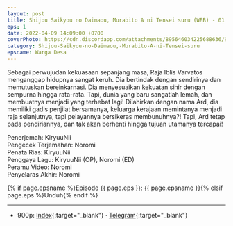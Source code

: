 ```yaml
---
layout: post
title: Shijou Saikyou no Daimaou, Murabito A ni Tensei suru (WEB) - 01
eps: 1
date: 2022-04-09 14:09:00 +0700
coverPhoto: https://cdn.discordapp.com/attachments/895646034225688636/962233742108282962/mpv-shot0064.jpg
category: Shijou-Saikyou-no-Daimaou,-Murabito-A-ni-Tensei-suru
epsname: Warga Desa
---
```


Sebagai perwujudan kekuasaan sepanjang masa, Raja Iblis Varvatos menganggap hidupnya sangat keruh. Dia bertindak dengan sendirinya dan memutuskan bereinkarnasi. Dia menyesuaikan kekuatan sihir dengan sempurna hingga rata-rata. Tapi, dunia yang baru sangatlah lemah, dan membuatnya menjadi yang terhebat lagi! Dilahirkan dengan nama Ard, dia memiliki gadis penjilat bersamanya, keluarga kerajaan memintanya menjadi raja selanjutnya, tapi pelayannya bersikeras membunuhnya?! Tapi, Ard tetap pada pendiriannya, dan tak akan berhenti hingga tujuan utamanya tercapai!

Penerjemah: KiryuuNii<br>
Pengecek Terjemahan: Noromi<br>
Penata Rias: KiryuuNii<br>
Penggaya Lagu: KiryuuNii (OP), Noromi (ED)<br>
Peramu Video: Noromi<br>
Penyelaras Akhir: Noromi<br>

{% if page.epsname %}Episode {{ page.eps }}: {{ page.epsname }}{% elsif page.eps %}Unduh{% endif %}

---
- 900p: [Index](https://proyek.a-1ddl.workers.dev/0:/Musim%20Semi%202022/%5BWEB%5D/%5BA-1%5D%20Shijou%20Saikyou%20no%20Daimaou,%20Murabito%20A%20ni%20Tensei%20suru%20%5BWEB%5D%5Bx265%20900p%5D%5BAAC%5D/%5BA-1%5D%20Shijou%20Saikyou%20no%20Daimaou,%20Murabito%20A%20ni%20Tensei%20suru%20-%2001%20%5BWEB%5D%5Bx264%20900p%5D%5BAAC%5D%5B7E924802%5D.mkv){:target="_blank"} &middot; [Telegram](https://t.me/a1fansubweeklies/54){:target="_blank"}

